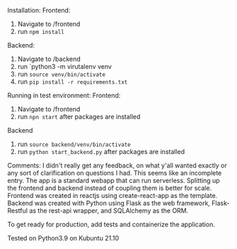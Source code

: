 Installation:
Frontend:
1) Navigate to /frontend
2) run `npm install`

Backend:
1) Navigate to /backend
2) run `python3 -m virutalenv venv
3) run `source venv/bin/activate`
4) run `pip install -r requirements.txt`

Running in test environment:
Frontend:
1) Navigate to /frontend
2) run `npn start` after packages are installed

Backend
1) run `source backend/venv/bin/activate`
2) run `python start_backend.py` after packages are installed

Comments:
I didn't really get any feedback, on what y'all wanted exactly or any sort of clarification on questions I had. This seems like an incomplete entry.
The app is a standard webapp that can run serverless. Splitting up the frontend and backend instead of coupling them is better for scale. Frontend was created in reactjs using create-react-app as the template. Backend was created with Python using Flask as the web framework, Flask-Restful as the rest-api wrapper, and SQLAlchemy as the ORM.

To get ready for production, add tests and containerize the application.

Tested on Python3.9 on Kubuntu 21.10
